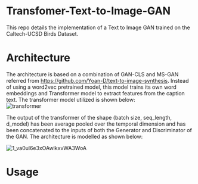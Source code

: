 # Transfomer-Text-to-Image-GAN
This repo details the implementation of a Text to Image GAN trained on the Caltech-UCSD Birds Dataset.<br>

# Architecture
The architecture is based on a combination of GAN-CLS and MS-GAN referred from https://github.com/Yoan-D/text-to-image-synthesis. Instead of using a word2vec pretrained model, this model trains its own word embeddings and Transformer model to extract features from the caption text. The transformer model utilized is shown below: <br>
![transformer](https://user-images.githubusercontent.com/36445587/139666430-7a82b47c-1d18-4866-8981-cfbd42c02a9b.png)

The output of the transformer of the shape (batch size, seq_length, d_model) has been average pooled over the temporal dimension and has been concatenated to the inputs of both the Generator and Discriminator of the GAN. The architecture is modelled as shown below:

![1_va0ul6e3xOAwlkxvWA3WoA](https://user-images.githubusercontent.com/36445587/139666692-0aee6e4d-6631-4fe0-a895-efbb61e95c29.png)

# Usage

